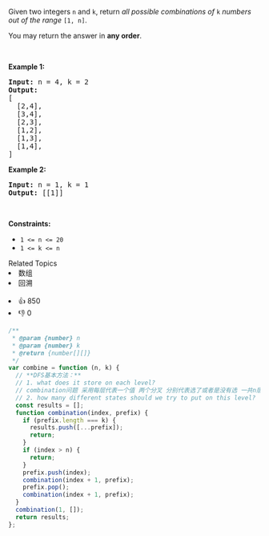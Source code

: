 <p>Given two integers <code>n</code> and <code>k</code>, return <em>all possible combinations of</em> <code>k</code> <em>numbers out of the range</em> <code>[1, n]</code>.</p>

<p>You may return the answer in <strong>any order</strong>.</p>

<p>&nbsp;</p>
<p><strong>Example 1:</strong></p>

<pre>
<strong>Input:</strong> n = 4, k = 2
<strong>Output:</strong>
[
  [2,4],
  [3,4],
  [2,3],
  [1,2],
  [1,3],
  [1,4],
]
</pre>

<p><strong>Example 2:</strong></p>

<pre>
<strong>Input:</strong> n = 1, k = 1
<strong>Output:</strong> [[1]]
</pre>

<p>&nbsp;</p>
<p><strong>Constraints:</strong></p>

<ul>
	<li><code>1 &lt;= n &lt;= 20</code></li>
	<li><code>1 &lt;= k &lt;= n</code></li>
</ul>
<div><div>Related Topics</div><div><li>数组</li><li>回溯</li></div></div><br><div><li>👍 850</li><li>👎 0</li></div>

```js
/**
 * @param {number} n
 * @param {number} k
 * @return {number[][]}
 */
var combine = function (n, k) {
  // **DFS基本方法：**
  // 1. what does it store on each level?
  // combination问题 采用每层代表一个值 两个分叉 分别代表选了或者是没有选 一共n层
  // 2. how many different states should we try to put on this level?
  const results = [];
  function combination(index, prefix) {
    if (prefix.length === k) {
      results.push([...prefix]);
      return;
    }
    if (index > n) {
      return;
    }
    prefix.push(index);
    combination(index + 1, prefix);
    prefix.pop();
    combination(index + 1, prefix);
  }
  combination(1, []);
  return results;
};
```